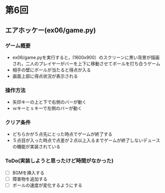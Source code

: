 # 第6回
## エアホッケー(ex06/game.py)
### ゲーム概要
- ex06/game.pyを実行すると，(1600x900）のスクリーンに黒い背景が描画され，二人のプレイヤーがバーを上下に移動させてボールを打ち合うゲーム
- 相手の壁にボールが当たると得点が入る
- 画面上部に得点状況が表示される
### 操作方法
- 矢印キーの上と下で右側のバーが動く
- ｗキーとｓキーで左側のバーが動く
### クリア条件
- どちらかが５点先にとった時点でゲームが終了する
- ５点目が入った時点で点差が２点以上入るまでゲームが終了しないデュースの機能が実装されている
### ToDo(実装しようと思ったけど時間がなかった)
- [ ] BGMを挿入する
- [ ] 障害物を追加する
- [ ] ボールの速度が変化するようにする
